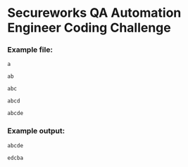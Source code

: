 # Secureworks QA Automation Engineer Coding Challenge

### Example file:
```
a

ab

abc

abcd

abcde
```

### Example output:
```
abcde

edcba
```